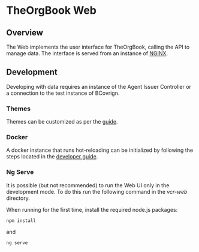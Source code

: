 # TheOrgBook Web

## Overview

The Web implements the user interface for TheOrgBook, calling the API to manage data. The interface is served from an instance of [NGINX](https://www.nginx.com/).

## Development

Developing with data requires an instance of the Agent Issuer Controller or a connection to the test instance of BCovrign.

### Themes

Themes can be customized as per the [guide](ThemeDevelopment.md).

### Docker

A docker instance that runs hot-reloading can be initialized by following the steps located in the [developer guide](../../../docs/README.MD).

### Ng Serve

It is possible (but not recommended) to run the Web UI only in the development mode. To do this run the following command in the *vcr-web* directory.

When running for the first time, install the required node.js packages:

``` 
npm install
``` 

and

``` 
ng serve
```

